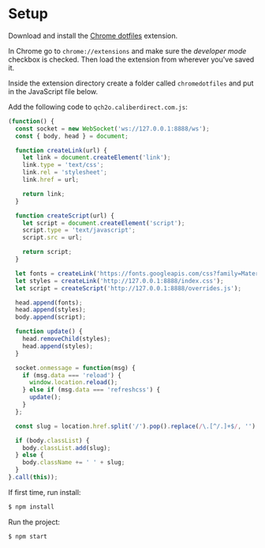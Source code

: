 # Setup

Download and install the [Chrome dotfiles](https://github.com/diffsky/chromedotfiles) extension.

In Chrome go to `chrome://extensions` and make sure the *developer mode* checkbox is checked. Then load the extension from wherever you've saved it.

Inside the extension directory create a folder called `chromedotfiles` and put in the JavaScript file below.

Add the following code to `qch2o.caliberdirect.com.js`:

```javascript
(function() {
  const socket = new WebSocket('ws://127.0.0.1:8888/ws');
  const { body, head } = document;

  function createLink(url) {
    let link = document.createElement('link');
    link.type = 'text/css';
    link.rel = 'stylesheet';
    link.href = url;

    return link;
  }

  function createScript(url) {
    let script = document.createElement('script');
    script.type = 'text/javascript';
    script.src = url;

    return script;
  }

  let fonts = createLink('https://fonts.googleapis.com/css?family=Material+Icons|Fira+Sans:300,300i,500,500i|Open+Sans:400,400i,600,600i');
  let styles = createLink('http://127.0.0.1:8888/index.css');
  let script = createScript('http://127.0.0.1:8888/overrides.js');

  head.append(fonts);
  head.append(styles);
  body.append(script);

  function update() {
    head.removeChild(styles);
    head.append(styles);
  }

  socket.onmessage = function(msg) {
    if (msg.data === 'reload') {
      window.location.reload();
    } else if (msg.data === 'refreshcss') {
      update();
    }
  };

  const slug = location.href.split('/').pop().replace(/\.[^/.]+$/, '');

  if (body.classList) {
    body.classList.add(slug);
  } else {
    body.className += ' ' + slug;
  }
}.call(this));
```

If first time, run install:

```bash
$ npm install
```

Run the project:

```bash
$ npm start
```
